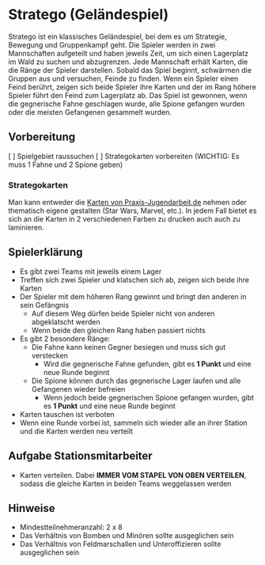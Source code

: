 # Stratego (Geländespiel)

Stratego ist ein klassisches Geländespiel, bei dem es um Strategie, Bewegung und
Gruppenkampf geht. Die Spieler werden in zwei Mannschaften aufgeteilt und haben
jeweils Zeit, um sich einen Lagerplatz im Wald zu suchen und abzugrenzen. Jede
Mannschaft erhält Karten, die die Ränge der Spieler darstellen. Sobald das Spiel
beginnt, schwärmen die Gruppen aus und versuchen, Feinde zu finden. Wenn ein
Spieler einen Feind berührt, zeigen sich beide Spieler ihre Karten und der im
Rang höhere Spieler führt den Feind zum Lagerplatz ab. Das Spiel ist gewonnen,
wenn die gegnerische Fahne geschlagen wurde, alle Spione gefangen wurden oder
die meisten Gefangenen gesammelt wurden.


## Vorbereitung
[ ] Spielgebiet raussuchen
[ ] Strategokarten vorbereiten (WICHTIG: Es muss 1 Fahne und 2 Spione geben)


### Strategokarten
Man kann entweder die [Karten von Praxis-Jugendarbeit.de](https://www.praxis-jugendarbeit.de/service-download/Stratego-Karten.pdf) nehmen oder thematisch eigene gestalten (Star Wars, Marvel, etc.). In jedem Fall bietet es sich an die Karten in 2 verschiedenen Farben zu drucken auch auch zu laminieren.


## Spielerklärung
- Es gibt zwei Teams mit jeweils einem Lager
- Treffen sich zwei Spieler und klatschen sich ab, zeigen sich beide ihre Karten
- Der Spieler mit dem höheren Rang gewinnt und bringt den anderen in sein Gefängnis
  - Auf diesem Weg dürfen beide Spieler nicht von anderen abgeklatscht werden
  - Wenn beide den gleichen Rang haben passiert nichts
- Es gibt 2 besondere Ränge:
  - Die Fahne kann keinen Gegner besiegen und muss sich gut verstecken
    - Wird die gegnerische Fahne gefunden, gibt es **1 Punkt** und eine neue Runde beginnt
  - Die Spione können durch das gegnerische Lager laufen und alle Gefangenen wieder befreien
    - Wenn jedoch beide gegnerischen Spione gefangen wurden, gibt es **1 Punkt** und eine neue Runde beginnt
- Karten tauschen ist verboten
- Wenn eine Runde vorbei ist, sammeln sich wieder alle an ihrer Station und die Karten werden neu verteilt



## Aufgabe Stationsmitarbeiter
- Karten verteilen. Dabei **IMMER VOM STAPEL VON OBEN VERTEILEN**, sodass die gleiche Karten in beiden Teams weggelassen werden


## Hinweise
- Mindestteilnehmeranzahl: 2 x 8
- Das Verhältnis von Bomben und Minören sollte ausgeglichen sein
- Das Verhältnis von Feldmarschallen und Unteroffizieren sollte ausgeglichen sein 
